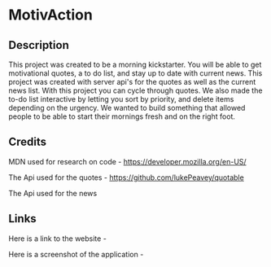 # MotivAction
## Description
This project was created to be a morning kickstarter. You will be able to get motivational quotes, a to do list, and stay up to date with current news. This project was created with server api's for the quotes as well as the current news list. With this project you can cycle through quotes. We also made the to-do list interactive by letting you sort by priority, and delete items depending on the urgency. We wanted to build something that allowed people to be able to start their mornings fresh and on the right foot.
## Credits
MDN used for research on code -
https://developer.mozilla.org/en-US/

The Api used for the quotes - 
https://github.com/lukePeavey/quotable

The Api used for the news

## Links
Here is a link to the website -

Here is a screenshot of the application - 